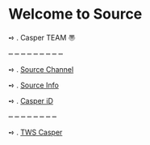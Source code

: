 # Welcome to Source

➺ . Casper TEAM 〠 

┉ ┉ ┉ ┉ ┉ ┉ ┉ ┉ ┉

➺ . [Source Channel](https://t.me/joinchat/AAAAAE_EW8h1TxSVmPil5w)


➺ . [Source Info ](https://t.me/joinchat/AAAAAFQVFmdxgOFzBxq96g)     


➺ . [Casper iD](https://t.me/joinchat/AAAAAFDUWdoKKHcGqny1vA)     
 
 ┉ ┉ ┉ ┉ ┉ ┉ ┉ ┉ 

➺ . [TWS Casper](https://t.me/Y_8ibot)
